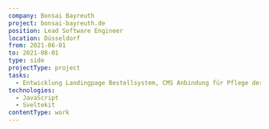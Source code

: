 ```yaml
---
company: Bonsai Bayreuth
project: bonsai-bayreuth.de
position: Lead Software Engineer
location: Düsseldorf
from: 2021-06-01
to: 2021-08-01
type: side
projectType: project
tasks:
  - Entwicklung Landingpage Bestellsystem, CMS Anbindung für Pflege der Speisekarte
technologies:
  - JavaScript
  - Sveltekit
contentType: work
---
```


